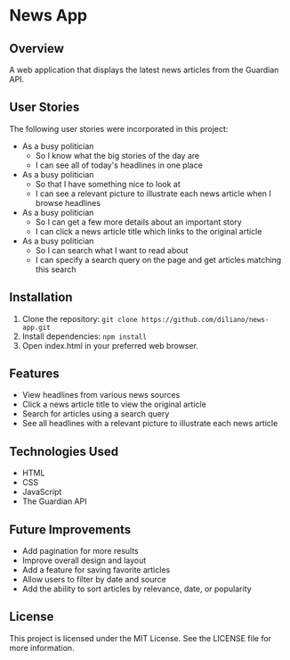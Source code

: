 # News App

## Overview
A web application that displays the latest news articles from the Guardian API.

## User Stories
The following user stories were incorporated in this project:

- As a busy politician
  - So I know what the big stories of the day are
  - I can see all of today's headlines in one place
- As a busy politician
  - So that I have something nice to look at
  - I can see a relevant picture to illustrate each news article when I browse headlines
- As a busy politician
  - So I can get a few more details about an important story
  - I can click a news article title which links to the original article
- As a busy politician
  - So I can search what I want to read about
  - I can specify a search query on the page and get articles matching this search

## Installation
1. Clone the repository: `git clone https://github.com/diliano/news-app.git`
2. Install dependencies: `npm install`
3. Open index.html in your preferred web browser.

## Features
- View headlines from various news sources
- Click a news article title to view the original article
- Search for articles using a search query
- See all headlines with a relevant picture to illustrate each news article

## Technologies Used
- HTML
- CSS
- JavaScript
- The Guardian API

## Future Improvements
- Add pagination for more results
- Improve overall design and layout
- Add a feature for saving favorite articles
- Allow users to filter by date and source
- Add the ability to sort articles by relevance, date, or popularity

## License
This project is licensed under the MIT License. See the LICENSE file for more information.
